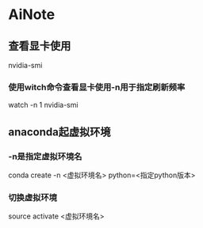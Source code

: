 # AiNote


## 查看显卡使用
nvidia-smi
### 使用witch命令查看显卡使用-n用于指定刷新频率
watch -n 1 nvidia-smi


## anaconda起虚拟环境 
### -n是指定虚拟环境名
conda create -n <虚拟环境名> python=<指定python版本>
### 切换虚拟环境
source activate <虚拟环境名>
